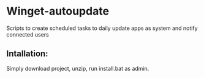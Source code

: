 # Winget-autoupdate
Scripts to create scheduled tasks to daily update apps as system and notify connected users

## Intallation:
Simply download project, unzip, run install.bat as admin.
